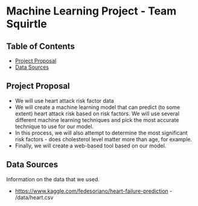 # Machine Learning Project - Team Squirtle

## Table of Contents
* [Project Proposal](#projectproposal)
* [Data Sources](#datasources)

## Project Proposal
* We will use heart attack risk factor data
* We will create a machine learning model that can predict (to some extent) heart attack risk based on risk factors. We will use several different machine learning techniques and pick the most accurate technique to use for our model.
* In this process, we will also attempt to determine the most significant risk factors - does cholesterol level matter more than age, for example.
* Finally, we will create a web-based tool based on our model.

## Data Sources
Information on the data that we used. 
* https://www.kaggle.com/fedesoriano/heart-failure-prediction - /data/heart.csv
